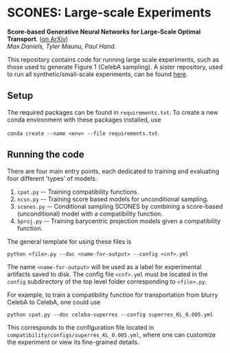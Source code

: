 # SCONES: Large-scale Experiments

**Score-based Generative Neural Networks for Large-Scale Optimal Transport**. ([on ArXiv](https://arxiv.org/abs/2110.03237)) <br />
_Max Daniels, Tyler Maunu, Paul Hand_.

This repository contains code for running large scale experiments, such as those used to generate Figure 1 (CelebA sampling). A sister repository, used to run all synthetic/small-scale experiments, can be found [here](https://github.com/mdnls/scones-synthetic).

## Setup
The required packages can be found in `requirements.txt`. To create a new conda environment with these packages installed, use

`conda create --name <env> --file requirements.txt`.

## Running the code
There are four main entry points, each dedicated to training and evaluating four different 'types' of models.
1. `cpat.py` -- Training compatibility functions.
2. `ncsn.py` -- Training score based models for unconditional sampling.
3. `scones.py` -- Conditional sampling SCONES by combining a score-based (unconditional) model with a compatibility function.
4. `bproj.py` -- Training barycentric projection models given a compatibility function.

The general template for using these files is

`python <file>.py --doc <name-for-output> --config <cnf>.yml`

The name `<name-for-output>` will be used as a label for experimental artifacts saved to disk. The config file `<cnf>.yml` must be located in the `config` subdirectory of the top level folder corresponding to `<file>.py`.

For example, to train a compatibility function for transportation from blurry CelebA to CelebA, one could use

`python cpat.py --doc celeba-superres --config superres_KL_0.005.yml`

This corresponds to the configuration file located in `compatibility/configs/superres_KL_0.005.yml`, where one can customize the experiment or view its fine-grained details.

